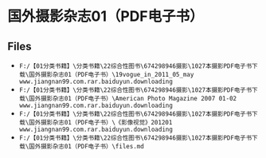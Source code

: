 # 国外摄影杂志01（PDF电子书）

## Files

- `F:/【01分类书籍】\分类书籍\22综合性图书\674298946摄影\1027本摄影PDF电子书下载\国外摄影杂志01（PDF电子书）\19vogue_in_2011_05_may www.jiangnan99.com.rar.baiduyun.downloading`
- `F:/【01分类书籍】\分类书籍\22综合性图书\674298946摄影\1027本摄影PDF电子书下载\国外摄影杂志01（PDF电子书）\American Photo Magazine 2007 01-02 www.jiangnan99.com.rar.baiduyun.downloading`
- `F:/【01分类书籍】\分类书籍\22综合性图书\674298946摄影\1027本摄影PDF电子书下载\国外摄影杂志01（PDF电子书）\《影像视觉》201201 www.jiangnan99.com.rar.baiduyun.downloading`
- `F:/【01分类书籍】\分类书籍\22综合性图书\674298946摄影\1027本摄影PDF电子书下载\国外摄影杂志01（PDF电子书）\files.md`
